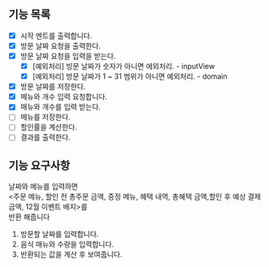 ## 기능 목록

- [x] 시작 멘트를 출력합니다.
- [x] 방문 날짜 요청을 출력한다.
- [x] 방문 날짜 요청을 입력을 받는다.
    - [x] [예외처리] 빙문 날짜가 숫자가 아니면 에외처리. - inputView
    - [x] [예외처리] 방문 날짜가 1 ~ 31 범위가 아니면 예외처리. - domain
- [x] 방문 날짜를 저장한다.
- [x] 메뉴와 개수 입력 요청합니다.
- [x] 매뉴와 개수를 입력 받는다.
- [ ] 메뉴를 저장한다.
- [ ] 할인률을 계산한다.
- [ ] 결과를 출력한다.

## 기능 요구사항

날짜와 메뉴를 입력하면 <br>
<주문 메뉴, 할인 전 총주문 금액, 증정 메뉴, 혜택 내역, 총혜택 금액,할인 후 예상 결제 금액, 12월 이벤트 배지>를<br>
반환 해줍니다

1. 방문할 날짜를 입력합니다.
2. 음식 매뉴와 수량을 입력합니다.
3. 반환되는 값을 계산 후 보여줍니다.